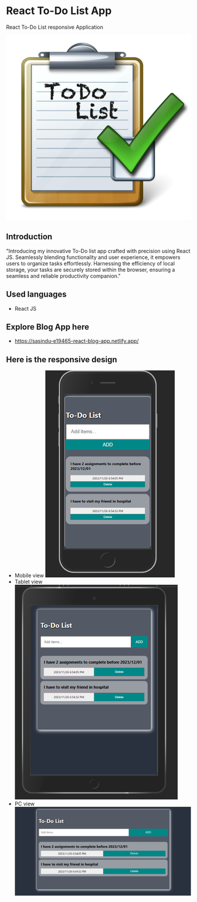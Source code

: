 # React To-Do List App
React To-Do List responsive Application

![](https://github.com/e19465/React-JS-to-do-list/blob/main/src/assests/todo.png)

## Introduction

"Introducing my innovative To-Do list app crafted with precision using React JS. Seamlessly blending functionality and user experience, it empowers users to organize tasks effortlessly. Harnessing the efficiency of local storage, your tasks are securely stored within the browser, ensuring a seamless and reliable productivity companion."

## Used languages
- React JS

  
## Explore Blog App here
-  https://sasindu-e19465-react-blog-app.netlify.app/
## Here is the responsive design

- Mobile view
  ![](https://github.com/e19465/React-JS-to-do-list/blob/main/src/assests/mobile.PNG)
- Tablet view
  ![](https://github.com/e19465/React-JS-to-do-list/blob/main/src/assests/tab.PNG)
- PC view
  ![](https://github.com/e19465/React-JS-to-do-list/blob/main/src/assests/pc.PNG)
